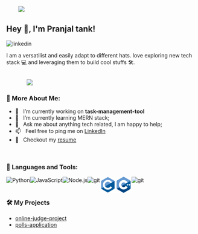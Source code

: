 &nbsp;&nbsp;&nbsp;&nbsp;&nbsp;&nbsp;&nbsp;&nbsp;<img src="https://user-images.githubusercontent.com/78424052/187131153-5a85e27f-ed79-44a6-8cf8-ad9d8f029452.png" width="200">

## Hey 👋, I'm Pranjal tank! 

<a href='https://www.linkedin.com/in/pranjal-tank/'><img align='left' alt="linkedin" src="https://img.shields.io/badge/pranjal-tank-blue?style=flat-square&logo=Linkedin&logoColor=white&link=https://www.linkedin.com/in/pranjal-tank/" height='18px'/></a>
<br/>

I am a versatilist and easily adapt to different hats. love exploring new tech stack 💻 and leveraging them to build cool stuffs 🛠️. 
<br/>
<br/>

<img src="https://media.giphy.com/media/l2JhDNcWIfICZVWlW/giphy.gif" align='right' width="450">
<br/>
  
### 🧐 More About Me:

- 🔭 &nbsp; I’m currently working on **task-management-tool**
- 🌱 &nbsp; I’m currently learning MERN stack;
- 💬 &nbsp; Ask me about anything tech related, I am happy to help;
- 📫 &nbsp; Feel free to ping me on [LinkedIn](https://www.linkedin.com/in/pranjal-tank/)
- 📝 &nbsp; Checkout my [resume](https://drive.google.com/file/d/1hhxFxnpAMUTEBKMPA9mukDFyBXUze7Hc/view?usp=sharing)

<br>

### 🔨 Languages and Tools:
<a href="https://www.python.org" target="_blank"><img align="left" alt="Python" height ="42px" src="https://raw.githubusercontent.com/rahul-jha98/github_readme_icons/main/language_and_tools/square/python/python.svg"></a>
<a href="https://developer.mozilla.org/en-US/docs/Web/JavaScript" target="_blank"> <img align="left" alt="JavaScript" height ="42px"  src="https://raw.githubusercontent.com/rahul-jha98/github_readme_icons/main/language_and_tools/square/javascript/javascript.svg"> </a>
<a href="https://nodejs.org" target="_blank"><img align="left" alt="Node.js" height ="42px" src="https://raw.githubusercontent.com/rahul-jha98/github_readme_icons/main/language_and_tools/square/node/node.svg"></a>
<a href="https://git-scm.com/" target="_blank"> <img src="https://raw.githubusercontent.com/rahul-jha98/github_readme_icons/main/language_and_tools/square/git-scm/git-scm.svg" align="left" alt="git" height='42px'/> </a>
<img src="https://raw.githubusercontent.com/devicons/devicon/master/icons/c/c-original.svg" align="left" alt="git" height='42px'/>
<img src="https://raw.githubusercontent.com/devicons/devicon/master/icons/cplusplus/cplusplus-original.svg" align="left" alt="git" height='42px'/>
<img src="https://static.djangoproject.com/img/logos/django-logo-negative.svg" align="left" alt="git" height='42px'/>


<br>

<br>

### 🛠️ My Projects
- <a href="https://github.com/pranjal-tank/online_judge_project.git" target="_blank">online-judge-project</a>
- <a href="https://github.com/pranjal-tank/polls-application.git" target="_blank">polls-application</a>
